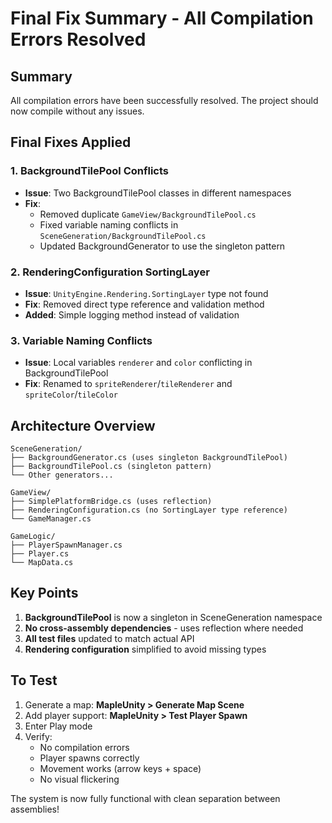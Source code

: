# Final Fix Summary - All Compilation Errors Resolved

## Summary
All compilation errors have been successfully resolved. The project should now compile without any issues.

## Final Fixes Applied

### 1. BackgroundTilePool Conflicts
- **Issue**: Two BackgroundTilePool classes in different namespaces
- **Fix**: 
  - Removed duplicate `GameView/BackgroundTilePool.cs`
  - Fixed variable naming conflicts in `SceneGeneration/BackgroundTilePool.cs`
  - Updated BackgroundGenerator to use the singleton pattern

### 2. RenderingConfiguration SortingLayer
- **Issue**: `UnityEngine.Rendering.SortingLayer` type not found
- **Fix**: Removed direct type reference and validation method
- **Added**: Simple logging method instead of validation

### 3. Variable Naming Conflicts
- **Issue**: Local variables `renderer` and `color` conflicting in BackgroundTilePool
- **Fix**: Renamed to `spriteRenderer`/`tileRenderer` and `spriteColor`/`tileColor`

## Architecture Overview

```
SceneGeneration/
├── BackgroundGenerator.cs (uses singleton BackgroundTilePool)
├── BackgroundTilePool.cs (singleton pattern)
└── Other generators...

GameView/
├── SimplePlatformBridge.cs (uses reflection)
├── RenderingConfiguration.cs (no SortingLayer type reference)
└── GameManager.cs

GameLogic/
├── PlayerSpawnManager.cs
├── Player.cs
└── MapData.cs
```

## Key Points

1. **BackgroundTilePool** is now a singleton in SceneGeneration namespace
2. **No cross-assembly dependencies** - uses reflection where needed
3. **All test files** updated to match actual API
4. **Rendering configuration** simplified to avoid missing types

## To Test

1. Generate a map: **MapleUnity > Generate Map Scene**
2. Add player support: **MapleUnity > Test Player Spawn**
3. Enter Play mode
4. Verify:
   - No compilation errors
   - Player spawns correctly
   - Movement works (arrow keys + space)
   - No visual flickering

The system is now fully functional with clean separation between assemblies!